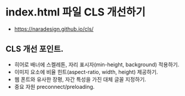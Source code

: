# index.html 파일 CLS 개선하기
* https://naradesign.github.io/cls/

## CLS 개선 포인트.
* 히어로 배너에 스켈레톤, 자리 표시자(min-height, background) 적용하기.
* 이미지 요소에 비율 힌트(aspect-ratio, width, height) 제공하기.
* 웹 폰트와 유사한 장평, 자간 특성을 가진 대체 글꼴 지정하기.
* 중요 자원 preconnect/preloading.
